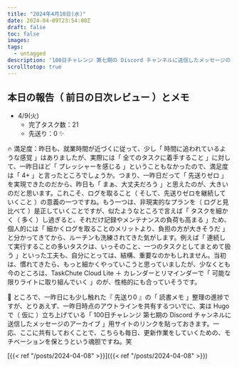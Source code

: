 ```yaml
---
title: "2024年4月10日(水)"
date: 2024-04-09T23:54:00Z
draft: false
toc: false
images:
tags: 
  - untagged
description: '100日チャレンジ 第七期の Discord チャンネルに送信したメッセージのアーカイブ'
scrolltotop: true
---
```


## 本日の報告（ 前日の日次レビュー ）とメモ

- 4/9(火)
  - 完了タスク数：21
  - 先送り：0 ✨

🔥 満足度：昨日も、就業時間が近づくに従って、少し「 時間に追われているような感覚 」はありましたが、実際には「 全てのタスクに着手すること 」に対して、一昨日ほど「 プレッシャーを感じる 」ということもなかったので、満足度は「 4+ 」と言ったところでしょうか。つまり、一昨日だって「 先送りゼロ 」を実現できたのだから、昨日も「 まぁ、大丈夫だろう 」と思えたのが、大きいのだと思います。これこそ、ログを取ること（ そして、先送りゼロを継続していくこと ）の意義の一つですね。もう一つは、非現実的なプランを（ ログと見比べて ）是正していくことですが、似たようなところで言えば「 タスクを細かく（ 多く ）し過ぎると、それだけ記録やメンテナンスの負荷も高まる 」ため、個人的には「 細かくログを取ることのメリットより、負担の方が大きそうだ 」と分かってきてから、ルーチンも洗練されてきた気がします。例えば「 連続して実行することの多いタスクは、いっそのこと、一つのタスクとしてまとめて扱う 」といった工夫も、自分にとっては、結構、重要なのかもしれません。当初は、慣れてきたら、もっと細かくやっていこうと思っていましたが、少なくとも今のところは、TaskChute Cloud Lite ＋ カレンダーとリマインダーで「 可能な限りライトに取り組んでいく 」のが、性格的にも合っていそうです。

🔖 ところで、一昨日にも少し触れた『 先送り0 』の「 読書メモ 」整理の進捗ですが、とりあえず、一昨日時点のアウトラインを共有するついでに、実は Hugo で（ 仮に ）立ち上げている「 100日チャレンジ 第七期の Discord チャンネルに送信したメッセージのアーカイブ 」用サイトのリンクを貼っておきます。一応、ここに共有しておくことで、こちらも毎日、更新作業をしていくための、モチベーションを保とうという魂胆ですね。笑

[{{< ref "/posts/2024-04-08" >}}]({{< ref "/posts/2024-04-08" >}})

